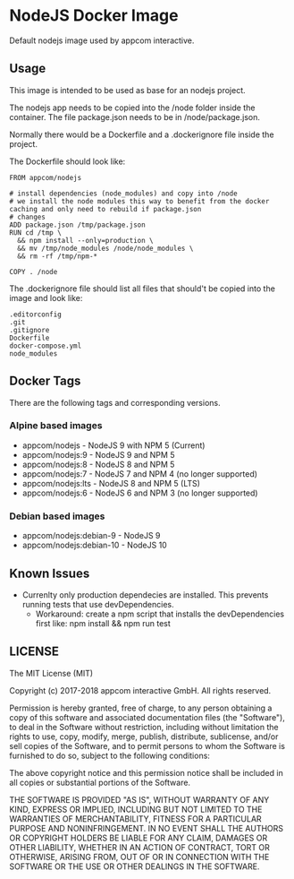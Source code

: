 # NodeJS Docker Image 
Default nodejs image used by appcom interactive.


## Usage

This image is intended to be used as base for an nodejs project.

The nodejs app needs to be copied into the /node folder inside the container.
The file package.json needs to be in /node/package.json.

Normally there would be a Dockerfile and a .dockerignore file inside the project.

The Dockerfile should look like:

```
FROM appcom/nodejs

# install dependencies (node_modules) and copy into /node
# we install the node modules this way to benefit from the docker caching and only need to rebuild if package.json 
# changes
ADD package.json /tmp/package.json
RUN cd /tmp \
  && npm install --only=production \
  && mv /tmp/node_modules /node/node_modules \
  && rm -rf /tmp/npm-*

COPY . /node
```

The .dockerignore file should list all files that should't be copied into the image and look like:

```
.editorconfig
.git
.gitignore
Dockerfile
docker-compose.yml
node_modules
```

## Docker Tags

There are the following tags and corresponding versions.

### Alpine based images

- appcom/nodejs - NodeJS 9 with NPM 5 (Current)
- appcom/nodejs:9 - NodeJS 9 and NPM 5
- appcom/nodejs:8 - NodeJS 8 and NPM 5
- appcom/nodejs:7 - NodeJS 7 and NPM 4 (no longer supported)
- appcom/nodejs:lts - NodeJS 8 and NPM 5 (LTS)
- appcom/nodejs:6 - NodeJS 6 and NPM 3 (no longer supported)

### Debian based images

- appcom/nodejs:debian-9 - NodeJS 9
- appcom/nodejs:debian-10 - NodeJS 10

## Known Issues

- Currenlty only production dependecies are installed. This prevents running tests that use devDependencies.
  - Workaround: create a npm script that installs the devDependencies first like: npm install && npm run test

## LICENSE

The MIT License (MIT)

Copyright (c) 2017-2018 appcom interactive GmbH. All rights reserved.

Permission is hereby granted, free of charge, to any person obtaining a copy
of this software and associated documentation files (the "Software"), to deal
in the Software without restriction, including without limitation the rights
to use, copy, modify, merge, publish, distribute, sublicense, and/or sell
copies of the Software, and to permit persons to whom the Software is
furnished to do so, subject to the following conditions:

The above copyright notice and this permission notice shall be included in all
copies or substantial portions of the Software.

THE SOFTWARE IS PROVIDED "AS IS", WITHOUT WARRANTY OF ANY KIND, EXPRESS OR
IMPLIED, INCLUDING BUT NOT LIMITED TO THE WARRANTIES OF MERCHANTABILITY,
FITNESS FOR A PARTICULAR PURPOSE AND NONINFRINGEMENT. IN NO EVENT SHALL THE
AUTHORS OR COPYRIGHT HOLDERS BE LIABLE FOR ANY CLAIM, DAMAGES OR OTHER
LIABILITY, WHETHER IN AN ACTION OF CONTRACT, TORT OR OTHERWISE, ARISING FROM,
OUT OF OR IN CONNECTION WITH THE SOFTWARE OR THE USE OR OTHER DEALINGS IN THE
SOFTWARE.

